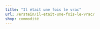 ```yaml
---
title: "Il était une fois le vrac"
url: /erstein/il-etait-une-fois-le-vrac/
shop: commodité
---
```

